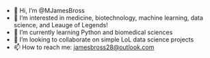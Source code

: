 - 👋 Hi, I’m @MJamesBross
- 👀 I’m interested in medicine, biotechnology, machine learning, data science, and Leauge of Legends!
- 🌱 I’m currently learning Python and biomedical sciences
- 💞️ I’m looking to collaborate on simple LoL data science projects
- 📫 How to reach me: jamesbross28@outlook.com

<!---
MJamesBross/MJamesBross is a ✨ special ✨ repository because its `README.md` (this file) appears on your GitHub profile.
You can click the Preview link to take a look at your changes.
--->
